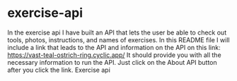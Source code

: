 # exercise-api
In the exercise api I have built an API that lets the user be able to check out tools, photos, instructions, and names of exercises.
In this README file I will include a link that leads to the API and information on the API on this link: https://vast-teal-ostrich-ring.cyclic.app/
It should provide you with all the necessary information to run the API. Just click on the About API button after you click the link.
Exercise api
